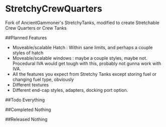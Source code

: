 StretchyCrewQuarters
====================

Fork of AncientGammoner's StretchyTanks, modified to create Stretchable Crew Quarters or Crew Tanks

##Planned Features
- Moveable/scalable Hatch : Within sane limits, and perhaps a couple styles of hatch
- Moveable/scalable windows : maybe a couple styles, maybe not.  Procedural IVA would get tough with this, probably not gunna work with IVA.
- All the features you expect from Stretchy Tanks except storing fuel or changing fuel type, obviously
- Different textures
- Different end-cap styles, adapters, docking port option.



##Todo
Everything

##Completed
Nothing

##Released
Nothing
